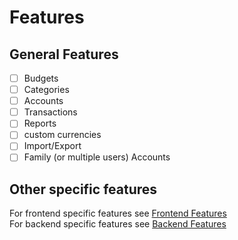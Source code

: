 # Features


## General Features

- [ ] Budgets
- [ ] Categories
- [ ] Accounts
- [ ] Transactions
- [ ] Reports
- [ ] custom currencies
- [ ] Import/Export
- [ ] Family (or multiple users) Accounts

## Other specific features

For frontend specific features see [Frontend Features](./features/frontend.md)
<br>
For backend specific features see [Backend Features](./features/backend.md)
